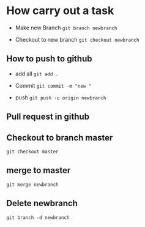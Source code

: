 # How carry out a task

- Make new Branch
`git branch newbranch`

- Checkout to new branch
`git checkout newbranch`

## How to push to github

- add all 
`git add .`

- Commit 
`git commit -m "new "`

- push 
`git push -u origin newbranch`

## Pull request in github
## Checkout to  branch master
`git checkout master`

## merge to master
`git merge newbranch`

## Delete newbranch
`git branch -d newbranch`